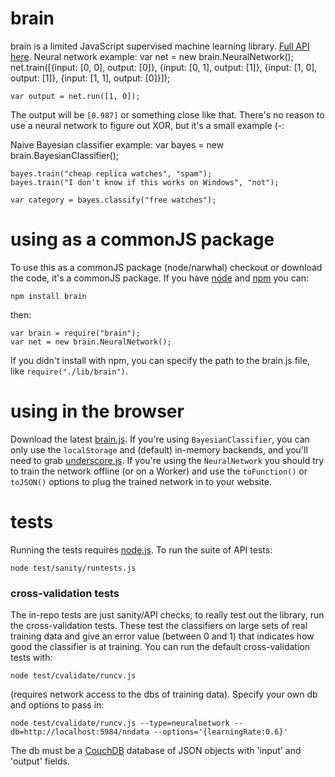 # brain

brain is a limited JavaScript supervised machine learning library. [Full API here](http://harthur.github.com/brain). Neural network example:
	var net = new brain.NeuralNetwork();
	net.train([{input: [0, 0], output: [0]},
	           {input: [0, 1], output: [1]},
	           {input: [1, 0], output: [1]},
	           {input: [1, 1], output: [0]}]);
	
	var output = net.run([1, 0]);

The output will be `[0.987]` or something close like that. There's no reason to use a neural network to figure out XOR, but it's a small example (-:

Naive Bayesian classifier example:
	var bayes = new brain.BayesianClassifier();
	
	bayes.train("cheap replica watches", "spam");
	bayes.train("I don't know if this works on Windows", "not");
	
	var category = bayes.classify("free watches");


# using as a commonJS package
To use this as a commonJS package (node/narwhal) checkout or download the code, it's a commonJS package. If you have [node](http://nodejs.org/) and [npm](http://github.com/isaacs/npm) you can:

	npm install brain

then:

	var brain = require("brain");
	var net = new brain.NeuralNetwork();
	
If you didn't install with npm, you can specify the path to the brain.js file, like `require("./lib/brain")`.


# using in the browser
Download the latest [brain.js](http://github.com/harthur/brain/downloads). If you're using `BayesianClassifier`, you can only use the `localStorage` and (default) in-memory backends, and you'll need to grab [underscore.js](http://documentcloud.github.com/underscore/). If you're using the `NeuralNetwork` you should try to train the network offline (or on a Worker) and use the `toFunction()` or `toJSON()` options to plug the trained network in to your website.


# tests
Running the tests requires [node.js](http://nodejs.org/). To run the suite of API tests:

	node test/sanity/runtests.js

### cross-validation tests
The in-repo tests are just sanity/API checks, to really test out the library, run the cross-validation tests. These
test the classifiers on large sets of real training data and give an error value (between 0 and 1) that indicates how good the classifier is at training. You can run the default cross-validation tests with:

	node test/cvalidate/runcv.js
	
(requires network access to the dbs of training data). Specify your own db and options to pass in:

	node test/cvalidate/runcv.js --type=neuralnetwork --db=http://localhost:5984/nndata --options='{learningRate:0.6}'

The db must be a [CouchDB](http://couchdb.com) database of JSON objects with 'input' and 'output' fields.
